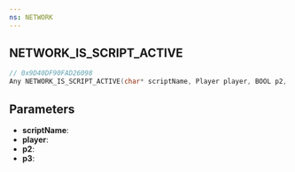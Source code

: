 ```yaml
---
ns: NETWORK
---
```

## NETWORK_IS_SCRIPT_ACTIVE

```c
// 0x9D40DF90FAD26098
Any NETWORK_IS_SCRIPT_ACTIVE(char* scriptName, Player player, BOOL p2, Any p3);
```

## Parameters
* **scriptName**:
* **player**:
* **p2**:
* **p3**:
